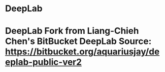 # DeepLab
# DeepLab Fork from Liang-Chieh Chen's BitBucket DeepLab  Source: https://bitbucket.org/aquariusjay/deeplab-public-ver2
